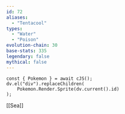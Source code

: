 ```yaml
---
id: 72
aliases:
  - "Tentacool"
types:
  - "Water"
  - "Poison"
evolution-chain: 30
base-stats: 335
legendary: false
mythical: false
---
```

```dataviewjs
const { Pokemon } = await cJS();
dv.el("div").replaceChildren(
	Pokemon.Render.Sprite(dv.current().id)
);
```

[[Sea]]
